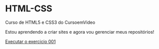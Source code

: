 # HTML-CSS
 Curso de HTML5 e CSS3 do CursoemVideo

 Estou aprendendo a criar sites e agora vou gerenciar meus repositórios!

<a href="https://guipereira8.github.io/HTML-CSS/Exercicios/ex001/index.html"> Executar o exercicio 001 </a>